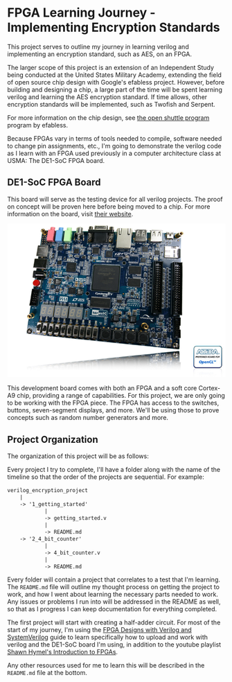 # FPGA Learning Journey - Implementing Encryption Standards

This project serves to outline my journey in learning verilog and implementing an encryption standard, such as AES, on an FPGA.

The larger scope of this project is an extension of an Independent Study being conducted at the United States Military Academy, extending the field of open source chip design with Google's efabless project. However, before building and designing a chip, a large part of the time will be spent learning verilog and learning the AES encryption standard. If time allows, other encryption standards will be implemented, such as Twofish and Serpent.

For more information on the chip design, see [the open shuttle program](https://efabless.com/open_shuttle_program) program by efabless.

Because FPGAs vary in terms of tools needed to compile, software needed to change pin assignments, etc., I'm going to demonstrate the verilog code as I learn with an FPGA used previously in a computer architecture class at USMA: The DE1-SoC FPGA board.

## DE1-SoC FPGA Board
This board will serve as the testing device for all verilog projects. The proof on concept will be proven here before being moved to a chip. For more information on the board, visit [their website](https://www.terasic.com.tw/cgi-bin/page/archive.pl?Language=English&No=836).

![DE1-SoC Board](readme_pics/DE1-SoC_top_pic.jpg)

This development board comes with both an FPGA and a soft core Cortex-A9 chip, providing a range of capabilities. For this project, we are only going to be working with the FPGA piece. The FPGA has access to the switches, buttons, seven-segment displays, and more. We'll be using those to prove concepts such as random number generators and more.

## Project Organization
The organization of this project will be as follows:

Every project I try to complete, I'll have a folder along with the name of the timeline so that the order of the projects are sequential. For example:
```text
verilog_encryption_project
    |
    -> '1_getting_started'
            |
            -> getting_started.v
            |
            -> README.md
    -> '2_4_bit_counter'
            |
            -> 4_bit_counter.v
            |
            -> README.md
```

Every folder will contain a project that correlates to a test that I'm learning. The ```README.md``` file will outline my thought process on getting the project to work, and how I went about learning the necessary parts needed to work. Any issues or problems I run into will be addressed in the README as well, so that as I progress I can keep documentation for everything completed.

The first project will start with creating a half-adder circuit. For most of the start of my journey, I'm using the [FPGA Designs with Verilog and SystemVerilog](https://verilogguide.readthedocs.io/en/latest/verilog/firstproject.html) guide to learn specifically how to upload and work with verilog and the DE1-SoC board I'm using, in addition to the youtube playlist [Shawn Hymel's Introduction to FPGAs](https://www.youtube.com/playlist?list=PLEBQazB0HUyT1WmMONxRZn9NmQ_9CIKhb).

Any other resources used for me to learn this will be described in the ```README.md``` file at the bottom. 